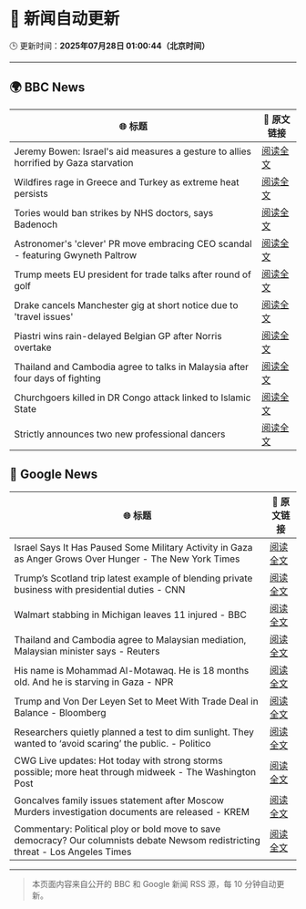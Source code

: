 # 🧠 新闻自动更新

🕒 更新时间：**2025年07月28日 01:00:44（北京时间）**

---

## 🌍 BBC News

| 🌐 标题 | 🔗 原文链接 |
|--------|-------------|
| Jeremy Bowen: Israel's aid measures a gesture to allies horrified by Gaza starvation | [阅读全文](https://www.bbc.com/news/articles/cz60x5v75p1o) |
| Wildfires rage in Greece and Turkey as extreme heat persists | [阅读全文](https://www.bbc.com/news/articles/cvgv313e381o) |
| Tories would ban strikes by NHS doctors, says Badenoch | [阅读全文](https://www.bbc.com/news/articles/c1kz3d9d9vzo) |
| Astronomer's 'clever' PR move embracing CEO scandal - featuring Gwyneth Paltrow | [阅读全文](https://www.bbc.com/news/articles/crlzrjp2e2lo) |
| Trump meets EU president for trade talks after round of golf | [阅读全文](https://www.bbc.com/news/articles/c93dpl0p200o) |
| Drake cancels Manchester gig at short notice due to 'travel issues' | [阅读全文](https://www.bbc.com/news/articles/cwy034w8eeko) |
| Piastri wins rain-delayed Belgian GP after Norris overtake | [阅读全文](https://www.bbc.com/sport/formula1/articles/cn4794pxdjyo) |
| Thailand and Cambodia agree to talks in Malaysia after four days of fighting | [阅读全文](https://www.bbc.com/news/articles/cy854585r32o) |
| Churchgoers killed in DR Congo attack linked to Islamic State | [阅读全文](https://www.bbc.com/news/articles/c3ezjg34lw4o) |
| Strictly announces two new professional dancers | [阅读全文](https://www.bbc.com/news/articles/cgerdl3xn8zo) |

## 📰 Google News

| 🌐 标题 | 🔗 原文链接 |
|--------|-------------|
| Israel Says It Has Paused Some Military Activity in Gaza as Anger Grows Over Hunger - The New York Times | [阅读全文](https://news.google.com/rss/articles/CBMihgFBVV95cUxOZ1E1bnZSOS0tTDVrZmtxYXZraUJYRDFldFRxWnFieDNCZzRyR1RXUzFSOGJuekJvLVBHWG1YSHJBSjdiTUxMRGsydk9NUERJVVMxT3JUX1h1LW5YNk05MzZkUFZmZEVGc2lHT2llSGNGYUJyR2V2bDVjM1Q4a1hCOGVmU3FJUQ?oc=5) |
| Trump’s Scotland trip latest example of blending private business with presidential duties - CNN | [阅读全文](https://news.google.com/rss/articles/CBMiekFVX3lxTE1yRVdsUjU3aENEa3NfQnlPdnZoX3R5ZEVGOUdNSEc5UWg4NGMwQVJZdVB1UDhiZjdCX0tfVnhUckZFLU5uLVZJdjBQNVdQWUFxektsTDNLZ01lZUpYRDM1X2JnaG1VMktFcXNpMEhIelZ2TUJFR21oRXpB0gF_QVVfeXFMTnpIU3JqTzFVbWdmU2k5aWVLR1IxaWw0Z1kwdUoyR2FFNTdJX1czN205d1llWVhwcGM1UjNiVjNRRnZFMklHcGtBLXlCTUFVdWNJNjdqdEJ1Ti1lR1BUamFsOVVNMVpBaDY5dDkyWHRLNzJBZG5qdEFWYWhQXzl3SQ?oc=5) |
| Walmart stabbing in Michigan leaves 11 injured - BBC | [阅读全文](https://news.google.com/rss/articles/CBMiWkFVX3lxTE10M2MxSnVpSllNTTl5OTNlRHoyRTZPVzlMRS1jNlV6MDFzNThlczVsdWl4d0g2X0FheDUxMXN4OWxjSlFXNEoyZ2JveGFPNGI2YlY0MWpfWmdPZ9IBX0FVX3lxTE41ZGJBcmtEQ054MVdNRXduR3g3N3ZybDVueEFMd3RJRXRhcEJGWnJFQUcxazZ1TFlBZG9oa1BhekxwaHo3WVFCVlcxLXI5S0g5eGprclYwM2J0OXZaOV9J?oc=5) |
| Thailand and Cambodia agree to Malaysian mediation, Malaysian minister says - Reuters | [阅读全文](https://news.google.com/rss/articles/CBMivwFBVV95cUxNVkJlYzdIdzVMQndvTTVmRzNjdWtqSWNMTGYtdWQ0TV9pSTNKd2JJREtycEs5QkRHUi1Gb1FVWk1nNWJlUGJBVW85ek9yQjNaQmF1elk2NEltaXA4b0QydlJhcmZ5UEVYcmZNYWRYa2NYZkg3bGRtMmVFNjFUMDlEenE3ZzVETlZPWnU2YVN2QmhzSktBTGI4Vy04MlJFQ3k5VzE1UlUzYXp0T0VPejFqMjRrbXRhYW9LU0FoT1N5OA?oc=5) |
| His name is Mohammad Al-Motawaq. He is 18 months old. And he is starving in Gaza - NPR | [阅读全文](https://news.google.com/rss/articles/CBMilAFBVV95cUxQWjVWZk4zMEZ1VjJDN3gxRkEyajh2ZEJKUVhDb1NPOGlfNXFuY3pXUzNOdXR0R1owNnFsM0dFM3ZGOXhvRjhmNVNtbE54STN1d2c3M3VCTkVLSWhFLXlFN3Z3M0FLeWNVY2o4OE1OTktNem9UZjNGLUVvak9KWkJJVFJHb2kyRHdDRXVxWHUyZFl4Zkl3?oc=5) |
| Trump and Von Der Leyen Set to Meet With Trade Deal in Balance - Bloomberg | [阅读全文](https://news.google.com/rss/articles/CBMirgFBVV95cUxQRDRORWV1WDdIdzlpZ2hBdjdTSXJiVmw4cHl1dU1aWFZuRVpIWVdMN09DQmFCR3RpcEdSdTA0dFhQSWJKOU1iZG1IU3RZbTNUXy1DVVNNTjd5ckJlYjVaVVVMal9zdUhKc25IMzFRakFRWEM3T0M3OGtyU1dYbUk2QmhNY0JFbm5OOFlMME8tSUdOTS1HVGQwNHFhNF9ZZC1fUHlvX013U3dFR3MxZ1E?oc=5) |
| Researchers quietly planned a test to dim sunlight. They wanted to ‘avoid scaring’ the public. - Politico | [阅读全文](https://news.google.com/rss/articles/CBMingFBVV95cUxQbV9CQ1JXMV9PRXI0X2hSbDc4amtlRTZXVVcyNG5lb3NnTHdJZnFLaTlDT3NtdGVjLUZXUGoxNzRQWUI5SVczUTdRNEIwOWFhOGlqSm1DWndVVmxYZm1HY09MR0hBTjBRd3R2Y09rVVVtZUdoOWhFR0pGTUs2RUFzOGMxT3Y3Ujd1SlE0TGxwOEN2Q19jNWphRnNKZURFdw?oc=5) |
| CWG Live updates: Hot today with strong storms possible; more heat through midweek - The Washington Post | [阅读全文](https://news.google.com/rss/articles/CBMimwFBVV95cUxQQ0FKR0tyUVl0MXNFMlpxWTZ2c1k1VjhNOFpaM1BjZGxBRTlXRGVwY3ZBRXBTdUprUnVadW9UUzFnYW9ubG4tUjFjVXQ0U2JrNUlIS1Zma0ZWMFJtMmI4SEs0MTF1S054TVIyVXI5MGtRQVRxS2Q1U3FUSUxpNXRSZXV5bEVHbWFiazV0Z2hNb1g1TXJvZkhlQURiUQ?oc=5) |
| Goncalves family issues statement after Moscow Murders investigation documents are released - KREM | [阅读全文](https://news.google.com/rss/articles/CBMijwJBVV95cUxNUlRfSGlqdWEzOEdRd2VnSXlSc2tiTFVBTnBRenNyN1kwNi1VQW5vQ2c5Q0R6eThCd3UzN1ZvT2VBNkxIengyOElDejdZa05tbVd4MXZTdXJjeXAtQzZQeVNhck9CUlpiNlEzY3FVbnY3NFdnSm5fNk1ST2xyVl9tQ1JkTXExVTJOdmVteDM0YmNlVVJmNFBPX0pqdUZZMUFTNW9NQ3dKYWJXbXNLM1ZCTTF3UWVGZnVkajNjOWtVZ1ZKTV91dGRrd3VJNEg5S2tFOFd3Y2kwTklMYTVJRUx3R1hmVW9FdHFjTHZ5UHo3d3VnNjhJbDdWajNFdGRWVHJHNllmX0VDMlNnYnk3cGow?oc=5) |
| Commentary: Political ploy or bold move to save democracy? Our columnists debate Newsom redistricting threat - Los Angeles Times | [阅读全文](https://news.google.com/rss/articles/CBMinwFBVV95cUxPVGR1MEl6TkVWQkpwMUtmNkxoWElnTE1TM3RaYjN3aVBRMS1hZEZ2OVUwRzN0c1RLQkZDdG5kc0xRcUhDQ3pyS3dDODB3a2YxanpEX3dnMjZxNll6UHp2Q2ZpUlF5b1RZTXN1T3lDb05hMTlFUjJ3cUxVWU1mU3QwTzNWeU9LMi1LaThvU0hiUUhUamZVM2tGQ0R5NWk5RVE?oc=5) |

---
> 本页面内容来自公开的 BBC 和 Google 新闻 RSS 源，每 10 分钟自动更新。
